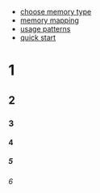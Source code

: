 - [choose memory type](https://gpuopen-librariesandsdks.github.io/VulkanMemoryAllocator/html/choosing_memory_type.html)
- [memory mapping](https://gpuopen-librariesandsdks.github.io/VulkanMemoryAllocator/html/memory_mapping.html)
- [usage patterns](https://gpuopen-librariesandsdks.github.io/VulkanMemoryAllocator/html/usage_patterns.html)
- [quick start](https://gpuopen-librariesandsdks.github.io/VulkanMemoryAllocator/html/quick_start.html)


# 1
## 2
### 3
#### 4
##### 5
###### 6
